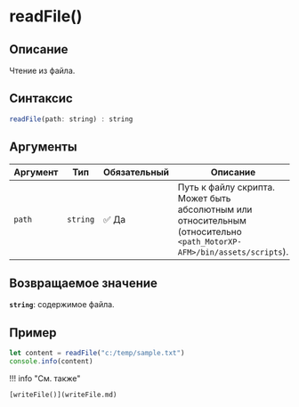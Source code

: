 # readFile()

## Описание
Чтение из файла.

## Синтаксис
```javascript
readFile(path: string) : string
``` 

## Аргументы
| Аргумент | Тип      | Обязательный | Описание                                                                 |
|----------|----------|--------------|--------------------------------------------------------------------------|
| `path`   | `string` | ✅ Да         | Путь к файлу скрипта. Может быть абсолютным или относительным (относительно `<path_MotorXP-AFM>/bin/assets/scripts`). |

## Возвращаемое значение
**`string`**: содержимое файла.

## Пример
``` javascript linenums="1"
let content = readFile("c:/temp/sample.txt")
console.info(content)
``` 

!!! info "См. также"

    [writeFile()](writeFile.md)
